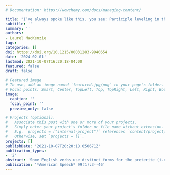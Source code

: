 ```yaml
---
# Documentation: https://wowchemy.com/docs/managing-content/

title: "I’ve always spoke like this, you see: Participle leveling in three corpora of English"
subtitle: ''
summary: ''
authors:
- Laurel MacKenzie
tags:
categories: []
doi: https://doi.org/10.1215/00031283-9940654
date: '2024-02-01'
lastmod: 2021-10-07T16:20:18-04:00
featured: false
draft: false

# Featured image
# To use, add an image named `featured.jpg/png` to your page's folder.
# Focal points: Smart, Center, TopLeft, Top, TopRight, Left, Right, BottomLeft, Bottom, BottomRight.
image:
  caption: ''
  focal_point: ''
  preview_only: false

# Projects (optional).
#   Associate this post with one or more of your projects.
#   Simply enter your project's folder or file name without extension.
#   E.g. `projects = ["internal-project"]` references `content/project/deep-learning/index.md`.
#   Otherwise, set `projects = []`.
projects: []
publishDate: '2021-10-07T20:20:18.050671Z'
publication_types:
- '2'
abstract: 'Some English verbs use distinct forms for the preterite (i.e., simple past; e.g., *I broke the door*) and the past participle (e.g., *I’ve broken the door*). These verbs may variably show use of the preterite form in place of the participle (e.g., *I’ve broke the door*), which the authors call participle leveling. This article contributes the first detailed variationist study of participle leveling by investigating the phenomenon in perfect constructions using data collected from three corpora of conversational speech: two of American English and one of British English. A striking degree of similarity is found between the three corpora in both the linguistic and the extralinguistic constraints on variation. Constraints on participle leveling include tense of the perfect construction, verb frequency, and phonological similarity between preterite and participle forms. The variable is stable in real time and socially stratified. The article relates the findings to theoretical linguistic treatments of the variation and to questions of its origin and spread in Englishes transatlantically.'
publication: '*American Speech* 99(1):3--46'
---
```

